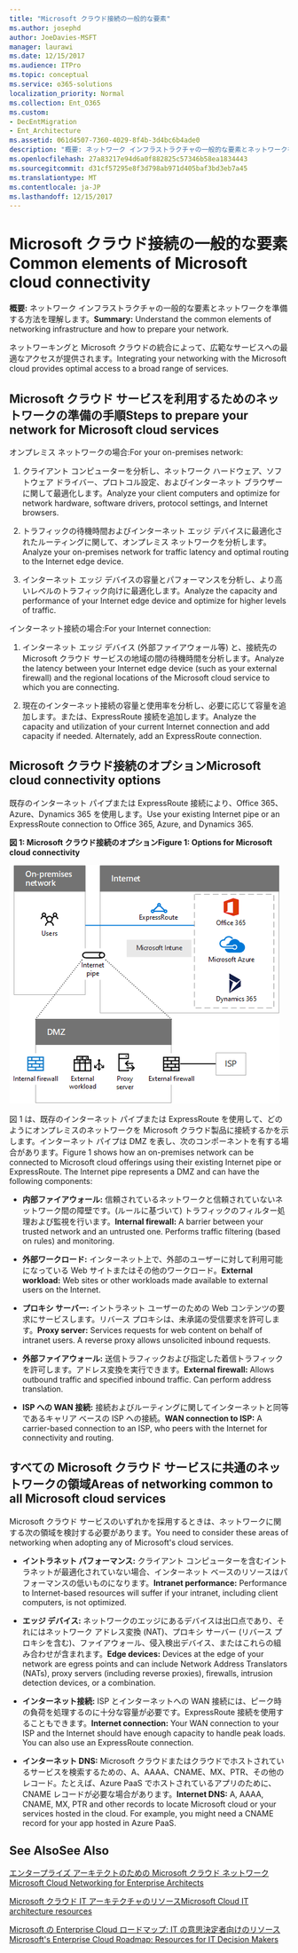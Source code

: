 ```yaml
---
title: "Microsoft クラウド接続の一般的な要素"
ms.author: josephd
author: JoeDavies-MSFT
manager: laurawi
ms.date: 12/15/2017
ms.audience: ITPro
ms.topic: conceptual
ms.service: o365-solutions
localization_priority: Normal
ms.collection: Ent_O365
ms.custom:
- DecEntMigration
- Ent_Architecture
ms.assetid: 061d4507-7360-4029-8f4b-3d4bc6b4ade0
description: "概要: ネットワーク インフラストラクチャの一般的な要素とネットワークを準備する方法を理解します。"
ms.openlocfilehash: 27a83217e94d6a0f882825c57346b58ea1834443
ms.sourcegitcommit: d31cf57295e8f3d798ab971d405baf3bd3eb7a45
ms.translationtype: MT
ms.contentlocale: ja-JP
ms.lasthandoff: 12/15/2017
---
```

# <a name="common-elements-of-microsoft-cloud-connectivity"></a><span data-ttu-id="e4319-103">Microsoft クラウド接続の一般的な要素</span><span class="sxs-lookup"><span data-stu-id="e4319-103">Common elements of Microsoft cloud connectivity</span></span>

 <span data-ttu-id="e4319-104">**概要:** ネットワーク インフラストラクチャの一般的な要素とネットワークを準備する方法を理解します。</span><span class="sxs-lookup"><span data-stu-id="e4319-104">**Summary:** Understand the common elements of networking infrastructure and how to prepare your network.</span></span>
  
<span data-ttu-id="e4319-105">ネットワーキングと Microsoft クラウドの統合によって、広範なサービスへの最適なアクセスが提供されます。</span><span class="sxs-lookup"><span data-stu-id="e4319-105">Integrating your networking with the Microsoft cloud provides optimal access to a broad range of services.</span></span>
  
## <a name="steps-to-prepare-your-network-for-microsoft-cloud-services"></a><span data-ttu-id="e4319-106">Microsoft クラウド サービスを利用するためのネットワークの準備の手順</span><span class="sxs-lookup"><span data-stu-id="e4319-106">Steps to prepare your network for Microsoft cloud services</span></span>
<span data-ttu-id="e4319-107"><a name="steps"> </a></span><span class="sxs-lookup"><span data-stu-id="e4319-107"><a name="steps"> </a></span></span>

<span data-ttu-id="e4319-108">オンプレミス ネットワークの場合:</span><span class="sxs-lookup"><span data-stu-id="e4319-108">For your on-premises network:</span></span>
  
1. <span data-ttu-id="e4319-109">クライアント コンピューターを分析し、ネットワーク ハードウェア、ソフトウェア ドライバー、プロトコル設定、およびインターネット ブラウザーに関して最適化します。</span><span class="sxs-lookup"><span data-stu-id="e4319-109">Analyze your client computers and optimize for network hardware, software drivers, protocol settings, and Internet browsers.</span></span>
    
2. <span data-ttu-id="e4319-110">トラフィックの待機時間およびインターネット エッジ デバイスに最適化されたルーティングに関して、オンプレミス ネットワークを分析します。</span><span class="sxs-lookup"><span data-stu-id="e4319-110">Analyze your on-premises network for traffic latency and optimal routing to the Internet edge device.</span></span>
    
3. <span data-ttu-id="e4319-111">インターネット エッジ デバイスの容量とパフォーマンスを分析し、より高いレベルのトラフィック向けに最適化します。</span><span class="sxs-lookup"><span data-stu-id="e4319-111">Analyze the capacity and performance of your Internet edge device and optimize for higher levels of traffic.</span></span>
    
<span data-ttu-id="e4319-112">インターネット接続の場合:</span><span class="sxs-lookup"><span data-stu-id="e4319-112">For your Internet connection:</span></span>
  
1. <span data-ttu-id="e4319-113">インターネット エッジ デバイス (外部ファイアウォール等) と、接続先の Microsoft クラウド サービスの地域の間の待機時間を分析します。</span><span class="sxs-lookup"><span data-stu-id="e4319-113">Analyze the latency between your Internet edge device (such as your external firewall) and the regional locations of the Microsoft cloud service to which you are connecting.</span></span>
    
2. <span data-ttu-id="e4319-p101">現在のインターネット接続の容量と使用率を分析し、必要に応じて容量を追加します。または、ExpressRoute 接続を追加します。</span><span class="sxs-lookup"><span data-stu-id="e4319-p101">Analyze the capacity and utilization of your current Internet connection and add capacity if needed. Alternately, add an ExpressRoute connection.</span></span>
    
## <a name="microsoft-cloud-connectivity-options"></a><span data-ttu-id="e4319-116">Microsoft クラウド接続のオプション</span><span class="sxs-lookup"><span data-stu-id="e4319-116">Microsoft cloud connectivity options</span></span>
<span data-ttu-id="e4319-117"><a name="steps"> </a></span><span class="sxs-lookup"><span data-stu-id="e4319-117"><a name="steps"> </a></span></span>

<span data-ttu-id="e4319-118">既存のインターネット パイプまたは ExpressRoute 接続により、Office 365、Azure、Dynamics 365 を使用します。</span><span class="sxs-lookup"><span data-stu-id="e4319-118">Use your existing Internet pipe or an ExpressRoute connection to Office 365, Azure, and Dynamics 365.</span></span>
  
<span data-ttu-id="e4319-119">**図 1: Microsoft クラウド接続のオプション**</span><span class="sxs-lookup"><span data-stu-id="e4319-119">**Figure 1: Options for Microsoft cloud connectivity**</span></span>

![図 1:Microsoft クラウド接続のオプション](images/Network_Poster/CommonElements.png)

  
<span data-ttu-id="e4319-p102">図 1 は、既存のインターネット パイプまたは ExpressRoute を使用して、どのようにオンプレミスのネットワークを Microsoft クラウド製品に接続するかを示します。インターネット パイプは DMZ を表し、次のコンポーネントを有する場合があります。</span><span class="sxs-lookup"><span data-stu-id="e4319-p102">Figure 1 shows how an on-premises network can be connected to Microsoft cloud offerings using their existing Internet pipe or ExpressRoute. The Internet pipe represents a DMZ and can have the following components:</span></span>
  
- <span data-ttu-id="e4319-p103">**内部ファイアウォール:** 信頼されているネットワークと信頼されていないネットワーク間の障壁です。(ルールに基づいて) トラフィックのフィルター処理および監視を行います。</span><span class="sxs-lookup"><span data-stu-id="e4319-p103">**Internal firewall:** A barrier between your trusted network and an untrusted one. Performs traffic filtering (based on rules) and monitoring.</span></span>
    
- <span data-ttu-id="e4319-125">**外部ワークロード:** インターネット上で、外部のユーザーに対して利用可能になっている Web サイトまたはその他のワークロード。</span><span class="sxs-lookup"><span data-stu-id="e4319-125">**External workload:** Web sites or other workloads made available to external users on the Internet.</span></span>
    
- <span data-ttu-id="e4319-p104">**プロキシ サーバー:** イントラネット ユーザーのための Web コンテンツの要求にサービスします。リバース プロキシは、未承諾の受信要求を許可します。</span><span class="sxs-lookup"><span data-stu-id="e4319-p104">**Proxy server:** Services requests for web content on behalf of intranet users. A reverse proxy allows unsolicited inbound requests.</span></span>
    
- <span data-ttu-id="e4319-p105">**外部ファイアウォール:** 送信トラフィックおよび指定した着信トラフィックを許可します。アドレス変換を実行できます。</span><span class="sxs-lookup"><span data-stu-id="e4319-p105">**External firewall:** Allows outbound traffic and specified inbound traffic. Can perform address translation.</span></span>
    
- <span data-ttu-id="e4319-130">**ISP への WAN 接続:** 接続およびルーティングに関してインターネットと同等であるキャリア ベースの ISP への接続。</span><span class="sxs-lookup"><span data-stu-id="e4319-130">**WAN connection to ISP:** A carrier-based connection to an ISP, who peers with the Internet for connectivity and routing.</span></span>
    
## <a name="areas-of-networking-common-to-all-microsoft-cloud-services"></a><span data-ttu-id="e4319-131">すべての Microsoft クラウド サービスに共通のネットワークの領域</span><span class="sxs-lookup"><span data-stu-id="e4319-131">Areas of networking common to all Microsoft cloud services</span></span>
<span data-ttu-id="e4319-132"><a name="steps"> </a></span><span class="sxs-lookup"><span data-stu-id="e4319-132"><a name="steps"> </a></span></span>

<span data-ttu-id="e4319-133">Microsoft クラウド サービスのいずれかを採用するときは、ネットワークに関する次の領域を検討する必要があります。</span><span class="sxs-lookup"><span data-stu-id="e4319-133">You need to consider these areas of networking when adopting any of Microsoft's cloud services.</span></span>
  
- <span data-ttu-id="e4319-134">**イントラネット パフォーマンス:** クライアント コンピューターを含むイントラネットが最適化されていない場合、インターネット ベースのリソースはパフォーマンスの低いものになります。</span><span class="sxs-lookup"><span data-stu-id="e4319-134">**Intranet performance:** Performance to Internet-based resources will suffer if your intranet, including client computers, is not optimized.</span></span>
    
- <span data-ttu-id="e4319-135">**エッジ デバイス:** ネットワークのエッジにあるデバイスは出口点であり、それにはネットワーク アドレス変換 (NAT)、プロキシ サーバー (リバース プロキシを含む)、ファイアウォール、侵入検出デバイス、またはこれらの組み合わせが含まれます。</span><span class="sxs-lookup"><span data-stu-id="e4319-135">**Edge devices:** Devices at the edge of your network are egress points and can include Network Address Translators (NATs), proxy servers (including reverse proxies), firewalls, intrusion detection devices, or a combination.</span></span>
    
- <span data-ttu-id="e4319-p106">**インターネット接続:** ISP とインターネットへの WAN 接続には、ピーク時の負荷を処理するのに十分な容量が必要です。ExpressRoute 接続を使用することもできます。</span><span class="sxs-lookup"><span data-stu-id="e4319-p106">**Internet connection:** Your WAN connection to your ISP and the Internet should have enough capacity to handle peak loads. You can also use an ExpressRoute connection.</span></span>
    
- <span data-ttu-id="e4319-p107">**インターネット DNS:** Microsoft クラウドまたはクラウドでホストされているサービスを検索するための、A、AAAA、CNAME、MX、PTR、その他のレコード。たとえば、Azure PaaS でホストされているアプリのために、CNAME レコードが必要な場合があります。</span><span class="sxs-lookup"><span data-stu-id="e4319-p107">**Internet DNS:** A, AAAA, CNAME, MX, PTR and other records to locate Microsoft cloud or your services hosted in the cloud. For example, you might need a CNAME record for your app hosted in Azure PaaS.</span></span>
    
## <a name="see-also"></a><span data-ttu-id="e4319-140">See Also</span><span class="sxs-lookup"><span data-stu-id="e4319-140">See Also</span></span>

<span data-ttu-id="e4319-141"><a name="steps"> </a></span><span class="sxs-lookup"><span data-stu-id="e4319-141"><a name="steps"> </a></span></span>

[<span data-ttu-id="e4319-142">エンタープライズ アーキテクトのための Microsoft クラウド ネットワーク</span><span class="sxs-lookup"><span data-stu-id="e4319-142">Microsoft Cloud Networking for Enterprise Architects</span></span>](microsoft-cloud-networking-for-enterprise-architects.md)
  
[<span data-ttu-id="e4319-143">Microsoft クラウド IT アーキテクチャのリソース</span><span class="sxs-lookup"><span data-stu-id="e4319-143">Microsoft Cloud IT architecture resources</span></span>](microsoft-cloud-it-architecture-resources.md)

[<span data-ttu-id="e4319-144">Microsoft の Enterprise Cloud ロードマップ: IT の意思決定者向けのリソース</span><span class="sxs-lookup"><span data-stu-id="e4319-144">Microsoft's Enterprise Cloud Roadmap: Resources for IT Decision Makers</span></span>](https://sway.com/FJ2xsyWtkJc2taRD)


